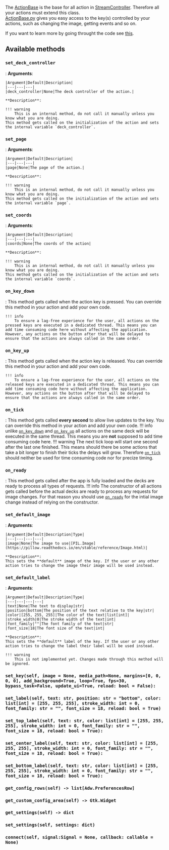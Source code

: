 The [ActionBase](ActionBase_py.md) is the base for all action in [StreamController](https://github.com/Core447/StreamController). Therefore all your actions must extend this class.  
[ActionBase.py](ActionBase_py.md) gives you easy access to the key(s) controlled by your actions, such as changing the image, getting events and so on.

If you want to learn more by going throught the code see [this](https://github.com/Core447/StreamController/blob/main/src/backend/PluginManager/ActionBase.py).

## Available methods
### `set_deck_controller`
: **Arguments**:

    |Argument|Default|Description|
    |---|---|---|
    |deck_controller|None|The deck controller of the action.|

    **Description**:

    !!! warning
        This is an internal method, do not call it manually unless you know what you are doing.
    This method gets called on the initialization of the action and sets the internal variable `deck_controller`.

### `set_page`
: **Arguments**:

    |Argument|Default|Description|
    |---|---|---|
    |page|None|The page of the action.|

    **Description**:

    !!! warning
        This is an internal method, do not call it manually unless you know what you are doing.
    This method gets called on the initialization of the action and sets the internal variable `page`.

### `set_coords`
: **Arguments**:

    |Argument|Default|Description|
    |---|---|---|
    |coords|None|The coords of the action|

    **Description**:

    !!! warning
        This is an internal method, do not call it manually unless you know what you are doing.
    This method gets called on the initialization of the action and sets the internal variable `coords`.

### `on_key_down`
: This method gets called when the action key is pressed. You can override this method in your action and add your own code.

    !!! info
        To ensure a lag-free experience for the user, all actions on the pressed keys are executed in a dedicated thread. This means you can add time consuming code here without affecting the application. However, any actions on the button after that will be delayed to ensure that the actions are always called in the same order.

### `on_key_up`
: This method gets called when the action key is released. You can override this method in your action and add your own code.

    !!! info
        To ensure a lag-free experience for the user, all actions on the released keys are executed in a dedicated thread. This means you can add time consuming code here without affecting the application. However, any actions on the button after that will be delayed to ensure that the actions are always called in the same order.

### `on_tick`
: This method gets called **every second** to allow live updates to the key. You can override this method in your action and add your own code.
    !!! info
        unlike [`on_key_down`](#on_key_down) and [`on_key_up`](#on_key_up) all actions on the same deck will be executed in the same thread. This means you are **not** supposed to add time consuming code here.
    !!! warning
        The next tick loop will start one second after the last one finished. This means should there be some actions that take a bit longer to finish their ticks the delays will grow. Therefore [`on_tick`](#on_tick) should neither be used for time consuming code nor for precize timing.


### `on_ready`
: This method gets called after the app is fully loaded and the decks are ready to process all types of requests.
    !!! info
        The constructor of all actions gets called before the actual decks are ready to process any requests for image changes. For that reason you should use [`on_ready`](#on_ready) for the intial image change instead of relying on the constructor.

### `set_default_image`
: **Arguments**:

    |Argument|Default|Description|Type|
    |---|---|---|---|
    |image|None|The image to use|[PIL.Image](https://pillow.readthedocs.io/en/stable/reference/Image.html)|

    **Description**:
    This sets the **default** image of the key. If the user or any other action tries to change the image their image will be used instead.

### `set_default_label`
: **Arguments**:

    |Argument|Default|Description|Type|
    |---|---|---|---|
    |text|None|The text to display|str|
    |position|bottom|The position of the text relative to the key|str|
    |color|[255, 255, 255]|The color of the text|list[int]|
    |stroke_width|0|The stroke width of the text|int|
    |font_family|""|The font family of the text|str|
    |font_size|18|The font size of the text|int|

    **Description**:
    This sets the **default** label of the key. If the user or any other action tries to change the label their label will be used instead.

    !!! warning
        This is not implemented yet. Changes made through this method will be ignored.

### `set_key(self, image = None, media_path=None, margins=[0, 0, 0, 0], add_background=True, loop=True, fps=30, bypass_task=False, update_ui=True, reload: bool = False):`

### `set_label(self, text: str, position: str = "bottom", color: list[int] = [255, 255, 255], stroke_width: int = 0, font_family: str = "", font_size = 18, reload: bool = True)`

### `set_top_label(self, text: str, color: list[int] = [255, 255, 255], stroke_width: int = 0, font_family: str = "", font_size = 18, reload: bool = True):`

### `set_center_label(self, text: str, color: list[int] = [255, 255, 255], stroke_width: int = 0, font_family: str = "", font_size = 18, reload: bool = True):`

### `set_bottom_label(self, text: str, color: list[int] = [255, 255, 255], stroke_width: int = 0, font_family: str = "", font_size = 18, reload: bool = True):`

### `get_config_rows(self) -> list[Adw.PreferencesRow]`

### `get_custom_config_area(self) -> Gtk.Widget`

### `get_settings(self) -> dict`

### `set_settings(self, settings: dict)`

### `connect(self, signal:Signal = None, callback: callable = None)`

